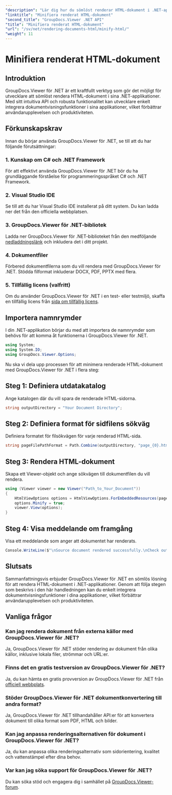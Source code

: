 ```yaml
---
"description": "Lär dig hur du sömlöst renderar HTML-dokument i .NET-applikationer med GroupDocs.Viewer för .NET."
"linktitle": "Minifiera renderat HTML-dokument"
"second_title": "GroupDocs.Viewer .NET API"
"title": "Minifiera renderat HTML-dokument"
"url": "/sv/net/rendering-documents-html/minify-html/"
"weight": 11
---
```


# Minifiera renderat HTML-dokument

## Introduktion
GroupDocs.Viewer för .NET är ett kraftfullt verktyg som gör det möjligt för utvecklare att sömlöst rendera HTML-dokument i sina .NET-applikationer. Med sitt intuitiva API och robusta funktionalitet kan utvecklare enkelt integrera dokumentvisningsfunktioner i sina applikationer, vilket förbättrar användarupplevelsen och produktiviteten.
## Förkunskapskrav
Innan du börjar använda GroupDocs.Viewer för .NET, se till att du har följande förutsättningar:
### 1. Kunskap om C# och .NET Framework
För att effektivt använda GroupDocs.Viewer för .NET bör du ha grundläggande förståelse för programmeringsspråket C# och .NET Framework.
### 2. Visual Studio IDE
Se till att du har Visual Studio IDE installerat på ditt system. Du kan ladda ner det från den officiella webbplatsen.
### 3. GroupDocs.Viewer för .NET-bibliotek
Ladda ner GroupDocs.Viewer för .NET-biblioteket från den medföljande [nedladdningslänk](https://releases.groupdocs.com/viewer/net/) och inkludera det i ditt projekt.
### 4. Dokumentfiler
Förbered dokumentfilerna som du vill rendera med GroupDocs.Viewer för .NET. Stödda filformat inkluderar DOCX, PDF, PPTX med flera.
### 5. Tillfällig licens (valfritt)
Om du använder GroupDocs.Viewer för .NET i en test- eller testmiljö, skaffa en tillfällig licens från [sida om tillfällig licens](https://purchase.groupdocs.com/temporary-license/).

## Importera namnrymder
I din .NET-applikation börjar du med att importera de namnrymder som behövs för att komma åt funktionerna i GroupDocs.Viewer för .NET.
```csharp
using System;
using System.IO;
using GroupDocs.Viewer.Options;
```

Nu ska vi dela upp processen för att minimera renderade HTML-dokument med GroupDocs.Viewer för .NET i flera steg:
## Steg 1: Definiera utdatakatalog
Ange katalogen där du vill spara de renderade HTML-sidorna.
```csharp
string outputDirectory = "Your Document Directory";
```
## Steg 2: Definiera format för sidfilens sökväg
Definiera formatet för filsökvägen för varje renderad HTML-sida.
```csharp
string pageFilePathFormat = Path.Combine(outputDirectory, "page_{0}.html");
```
## Steg 3: Rendera HTML-dokument
Skapa ett Viewer-objekt och ange sökvägen till dokumentfilen du vill rendera.
```csharp
using (Viewer viewer = new Viewer("Path_to_Your_Document"))
{
    HtmlViewOptions options = HtmlViewOptions.ForEmbeddedResources(pageFilePathFormat);
    options.Minify = true;
    viewer.View(options);
}
```
## Steg 4: Visa meddelande om framgång
Visa ett meddelande som anger att dokumentet har renderats.
```csharp
Console.WriteLine($"\nSource document rendered successfully.\nCheck output in {outputDirectory}.");
```

## Slutsats
Sammanfattningsvis erbjuder GroupDocs.Viewer för .NET en sömlös lösning för att rendera HTML-dokument i .NET-applikationer. Genom att följa stegen som beskrivs i den här handledningen kan du enkelt integrera dokumentvisningsfunktioner i dina applikationer, vilket förbättrar användarupplevelsen och produktiviteten.
## Vanliga frågor
### Kan jag rendera dokument från externa källor med GroupDocs.Viewer för .NET?
Ja, GroupDocs.Viewer för .NET stöder rendering av dokument från olika källor, inklusive lokala filer, strömmar och URL:er.
### Finns det en gratis testversion av GroupDocs.Viewer för .NET?
Ja, du kan hämta en gratis provversion av GroupDocs.Viewer för .NET från [officiell webbplats](https://releases.groupdocs.com/).
### Stöder GroupDocs.Viewer för .NET dokumentkonvertering till andra format?
Ja, GroupDocs.Viewer för .NET tillhandahåller API:er för att konvertera dokument till olika format som PDF, HTML och bilder.
### Kan jag anpassa renderingsalternativen för dokument i GroupDocs.Viewer för .NET?
Ja, du kan anpassa olika renderingsalternativ som sidorientering, kvalitet och vattenstämpel efter dina behov.
### Var kan jag söka support för GroupDocs.Viewer för .NET?
Du kan söka stöd och engagera dig i samhället på [GroupDocs.Viewer-forum](https://forum.groupdocs.com/c/viewer/9).